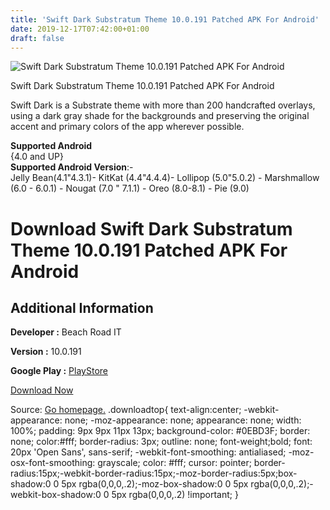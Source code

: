 ```yaml
---
title: 'Swift Dark Substratum Theme 10.0.191 Patched APK For Android'
date: 2019-12-17T07:42:00+01:00
draft: false
---
```


![Swift Dark Substratum Theme 10.0.191 Patched APK For Android](https://i0.wp.com/apkhome.net/wp-content/uploads/2019/11/Swift-Dark-Substratum-Theme-10.0.191-Patched.png "Swift Dark Substratum Theme 10.0.191 Patched APK For Android")

  

Swift Dark Substratum Theme 10.0.191 Patched APK For Android

Swift Dark is a Substrate theme with more than 200 handcrafted overlays, using a dark gray shade for the backgrounds and preserving the original accent and primary colors of the app wherever possible.

**Supported Android**  
{4.0 and UP}  
**Supported Android Version**:-  
Jelly Bean(4.1"4.3.1)- KitKat (4.4"4.4.4)- Lollipop (5.0"5.0.2) - Marshmallow (6.0 - 6.0.1) - Nougat (7.0 " 7.1.1) - Oreo (8.0-8.1) - Pie (9.0)

Download Swift Dark Substratum Theme 10.0.191 Patched APK For Android
=====================================================================

Additional Information
----------------------

**Developer :** Beach Road IT

**Version :** 10.0.191

**Google Play :** [PlayStore](https://play.google.com/store/apps/details?id=com.brit.swiftdark.substratum)

  

[Download Now](https://store4app.co/post/swift-dark-substratum-theme-10-0-191-patched-apk-for-android_1574525575)

  
Source: [Go homepage.](https://store4app.co/post/swift-dark-substratum-theme-10-0-191-patched-apk-for-android_1574525575) .downloadtop{ text-align:center; -webkit-appearance: none; -moz-appearance: none; appearance: none; width: 100%; padding: 9px 9px 11px 13px; background-color: #0EBD3F; border: none; color:#fff; border-radius: 3px; outline: none; font-weight;bold; font: 20px 'Open Sans', sans-serif; -webkit-font-smoothing: antialiased; -moz-osx-font-smoothing: grayscale; color: #fff; cursor: pointer; border-radius:15px;-webkit-border-radius:15px;-moz-border-radius:5px;box-shadow:0 0 5px rgba(0,0,0,.2);-moz-box-shadow:0 0 5px rgba(0,0,0,.2);-webkit-box-shadow:0 0 5px rgba(0,0,0,.2) !important; }